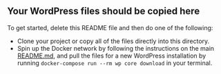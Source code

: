 ## Your WordPress files should be copied here

To get started, delete this README file and then do one of the following:

- Clone your project or copy all of the files directly into this directory.
- Spin up the Docker network by following the instructions on the main [README.md](../README.md), and pull the files for a new WordPress installation by running `docker-compose run --rm wp core download` in your terminal.
